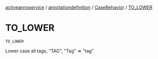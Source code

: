 [activeannoservice](../../index.md) / [annotationdefinition](../index.md) / [CaseBehavior](index.md) / [TO_LOWER](./-t-o_-l-o-w-e-r.md)

# TO_LOWER

`TO_LOWER`

Lower case all tags, "TAG", "Tag" =&gt; "tag"

